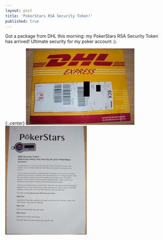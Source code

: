 ```yaml
---
layout: post
title: 'PokerStars RSA Security Token!'
published: true
---
```


Got a package from DHL this morning: my PokerStars RSA Security Token has arrived! Ultimate security for my poker account :).

{:.center}
![PokerStars RSA Token](/uploads/2010/11/PokerStars-RSA-Token.jpg)
![PokerStars RSA Token](/uploads/2010/11/PokerStars-RSA-Token-2.jpg)